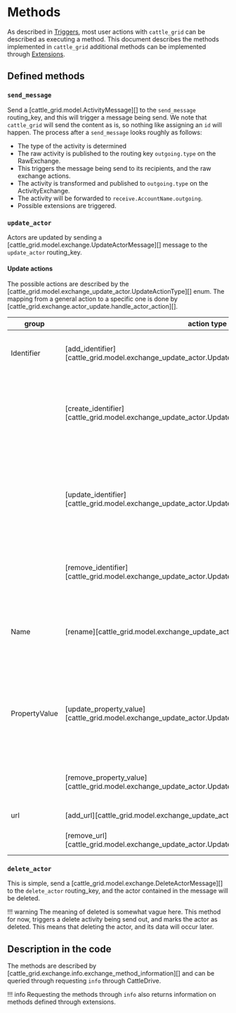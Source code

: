 # Methods

As described in [Triggers](./cattle_drive.md#triggers), most user actions with `cattle_grid` can be described as executing a method.
This document describes the methods implemented in `cattle_grid`
additional methods can be implemented through [Extensions](./extensions/index.md).

## Defined methods

### `send_message`

Send a [cattle_grid.model.ActivityMessage][] to the `send_message` routing_key, and this will trigger a message being send. We note
that `cattle_grid` will send the content as is, so nothing like
assigning an `id` will happen. The process after a `send_message`
looks roughly as follows:

- The type of the activity is determined
- The raw activity is published to the routing key `outgoing.type` on the RawExchange.
- This triggers the message being send to its recipients, and the raw exchange actions.
- The activity is transformed and published to `outgoing.type` on the ActivityExchange.
- The activity will be forwarded to `receive.AccountName.outgoing`.
- Possible extensions are triggered.

### `update_actor`

Actors are updated by sending a [cattle_grid.model.exchange.UpdateActorMessage][] message to the `update_actor` routing_key.

#### Update actions

The possible actions are described by the [cattle_grid.model.exchange_update_actor.UpdateActionType][] enum. The mapping from a
general action to a specific one is done by
[cattle_grid.exchange.actor_update.handle_actor_action][].

| group | action type | data model | description |
| --- | --- | --- | --- |
| Identifier | [add_identifier][cattle_grid.model.exchange_update_actor.UpdateActionType.add_identifier] | [UpdateIdentifierAction][cattle_grid.model.exchange_update_actor.UpdateIdentifierAction] | Adds an already existing identifier to the actor |
| | [create_identifier][cattle_grid.model.exchange_update_actor.UpdateActionType.create_identifier] | [UpdateIdentifierAction][cattle_grid.model.exchange_update_actor.UpdateIdentifierAction] | Creates a new identifier on a domain controlled by cattle_grid |
| | [update_identifier][cattle_grid.model.exchange_update_actor.UpdateActionType.update_identifier] | [UpdateIdentifierAction][cattle_grid.model.exchange_update_actor.UpdateIdentifierAction] | Updates the identifier. This can be used to increase its preference and thus make it the displayed identifier |
| | [remove_identifier][cattle_grid.model.exchange_update_actor.UpdateActionType.remove_identifier] | [UpdateIdentifierAction][cattle_grid.model.exchange_update_actor.UpdateIdentifierAction] | Removes the identifier from the actor |
| Name | [rename][cattle_grid.model.exchange_update_actor.UpdateActionType.rename] | [RenameActorAction][cattle_grid.model.exchange_update_actor.RenameActorAction] | Changes the internal name of the actor shown in the account information |
| PropertyValue | [update_property_value][cattle_grid.model.exchange_update_actor.UpdateActionType.update_property_value] | [UpdatePropertyValueAction][cattle_grid.model.exchange_update_actor.UpdatePropertyValueAction] | Adds or updates a property value. We note that a key can only have a single value with this logic. |
|  | [remove_property_value][cattle_grid.model.exchange_update_actor.UpdateActionType.remove_property_value] | [UpdatePropertyValueAction][cattle_grid.model.exchange_update_actor.UpdatePropertyValueAction] | Removes the property value with this key |
| url | [add_url][cattle_grid.model.exchange_update_actor.UpdateActionType.add_url] | [UpdatePropertyValueAction][cattle_grid.model.exchange_update_actor.UpdateUrlAction] | Adds an url to the actor |
|  | [remove_url][cattle_grid.model.exchange_update_actor.UpdateActionType.remove_url] | [UpdatePropertyValueAction][cattle_grid.model.exchange_update_actor.UpdateUrlAction] | Removes an url from the actor |

### `delete_actor`

This is simple, send a [cattle_grid.model.exchange.DeleteActorMessage][]
to the `delete_actor` routing_key, and the actor contained in the message
will be deleted.

!!! warning
    The meaning of deleted is somewhat vague here. This method for now,
    triggers a delete activity being send out, and marks the actor as
    deleted. This means that deleting the actor, and its data will occur
    later.

## Description in the code

The methods are described by [cattle_grid.exchange.info.exchange_method_information][] and can be queried through
requesting `info` through CattleDrive.

!!! info
    Requesting the methods through `info` also returns information
    on methods defined through extensions.
